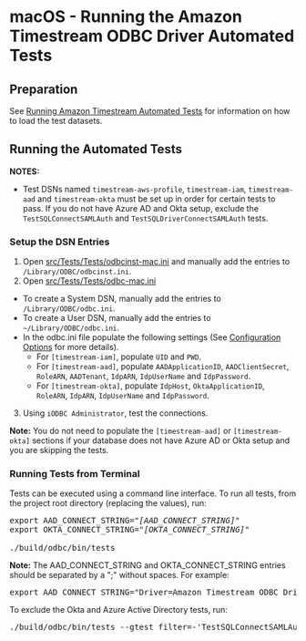 # macOS - Running the Amazon Timestream ODBC Driver Automated Tests

## Preparation

See [Running Amazon Timestream Automated Tests](https://github.com/Bit-Quill/timestream-odbc/blob/update_docs/docs/dev/run_tests.md) for information on how to load the test datasets.

## Running the Automated Tests

**NOTES:**

* Test DSNs named `timestream-aws-profile`,  `timestream-iam`,  `timestream-aad` and `timestream-okta` must be set up in order for certain tests to pass. If you do not have Azure AD and Okta setup, exclude the `TestSQLConnectSAMLAuth` and `TestSQLDriverConnectSAMLAuth` tests.

### Setup the DSN Entries

1. Open [src/Tests/Tests/odbcinst-mac.ini](../../src/Tests/Tests/odbcinst-mac.ini) and manually add the entries to `/Library/ODBC/odbcinst.ini`.
2. Open [src/Tests/Tests/odbc-mac.ini](../../src/Tests/Tests/odbc-mac.ini)
 * To create a System DSN, manually add the entries to `/Library/ODBC/odbc.ini`. 
 * To create a User DSN, manually add the entries to `~/Library/ODBC/odbc.ini`.
 * In the odbc.ini file populate the following settings (See [Configuration Options](../user/configuration_options.md) for more details).
    * For `[timestream-iam]`, populate `UID` and `PWD`.
    * For `[timestream-aad]`, populate `AADApplicationID`, `AADClientSecret`, `RoleARN`, `AADTenant`, `IdpARN`, `IdpUserName` and `IdpPassword`.
    * For `[timestream-okta]`, populate `IdpHost`, `OktaApplicationID`, `RoleARN`, `IdpARN`, `IdpUserName` and `IdpPassword`.
3. Using `iODBC Administrator`, test the connections.

**Note:** You do not need to populate the `[timestream-aad]` or `[timestream-okta]` sections if your database does not have Azure AD or Okta setup and you are skipping the tests.

### Running Tests from Terminal
Tests can be executed using a command line interface. To run all tests, from the project root directory (replacing the values), run:

<pre>
export AAD_CONNECT_STRING="<i>[AAD_CONNECT_STRING]</i>"
export OKTA_CONNECT_STRING="<i>[OKTA_CONNECT_STRING]</i>"

./build/odbc/bin/tests
</pre>

**Note:** The AAD_CONNECT_STRING and OKTA_CONNECT_STRING entries should be separated by a ";" without spaces. For example:

<pre>
export AAD_CONNECT_STRING="Driver=Amazon Timestream ODBC Driver;Region=us-east-1;Auth=AAD;IdpName=AzureAD;AADApplicationID=<i>xxx</i>;AADClientSecret=<i>xxx</i>;RoleARN=<i>xxx</i>;AADTenant=<i>xxx</i>;IdpARN=<i>xxx</i>;IdpUserName=<i>xxx</i>;IdpPassword=<i>xxx</i>"
</pre>

To exclude the Okta and Azure Active Directory tests, run:

<pre>
./build/odbc/bin/tests --gtest_filter=-'TestSQLConnectSAMLAuth.*':'TestSQLDriverConnectSAMLAuth.*'
</pre>
